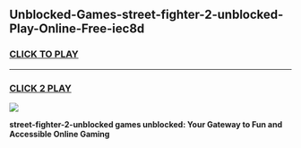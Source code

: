 
## Unblocked-Games-street-fighter-2-unblocked-Play-Online-Free-iec8d
<h3>
<a href="https://premium76.site?title=street-fighter-2-unblocked&ref=26A">CLICK TO PLAY</a></h3>
<hr>

<h3>
<a href="https://premium76.site?title=street-fighter-2-unblocked&ref=26A">CLICK 2 PLAY</a>
  
</h3>

<a href="https://premium76.site?title=street-fighter-2-unblocked&ref=26A"><img src="https://clearcache.store/games.png"></a>


**street-fighter-2-unblocked games unblocked: Your Gateway to Fun and Accessible Online Gaming**
